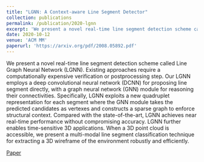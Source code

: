 ```yaml
---
title: "LGNN: A Context-aware Line Segment Detector"
collection: publications
permalink: /publication/2020-lgnn
excerpt: 'We present a novel real-time line segment detection scheme called Line Graph Neural Network (LGNN).'
date: 2020-10-12
venue: 'ACM MM'
paperurl: 'https://arxiv.org/pdf/2008.05892.pdf'
---
```

We present a novel real-time line segment detection scheme called Line Graph Neural Network (LGNN). Existing approaches require a computationally expensive verification or postprocessing step. Our LGNN employs a deep convolutional neural network (DCNN) for proposing line segment directly, with a graph neural network (GNN) module for reasoning their connectivities. Specifically, LGNN exploits a new quadruplet representation for each segment where the GNN module takes the predicted candidates as vertexes and constructs a sparse graph to enforce structural context. Compared with the state-of-the-art, LGNN achieves near real-time performance without compromising accuracy. LGNN further enables time-sensitive 3D applications. When a 3D point cloud is accessible, we present a multi-modal line segment classification technique for extracting a 3D wireframe of the environment robustly and efficiently.

[Paper](https://arxiv.org/pdf/2008.05892.pdf)
